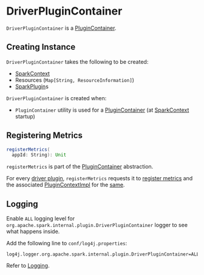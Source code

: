 # DriverPluginContainer

`DriverPluginContainer` is a [PluginContainer](PluginContainer.md).

## Creating Instance

`DriverPluginContainer` takes the following to be created:

* <span id="sc"> [SparkContext](../SparkContext.md)
* <span id="resources"> Resources (`Map[String, ResourceInformation]`)
* <span id="plugins"> [SparkPlugin](SparkPlugin.md)s

`DriverPluginContainer` is created when:

* `PluginContainer` utility is used for a [PluginContainer](PluginContainer.md#apply) (at [SparkContext](../SparkContext-creating-instance-internals.md#PluginContainer) startup)

## <span id="registerMetrics"> Registering Metrics

```scala
registerMetrics(
  appId: String): Unit
```

`registerMetrics` is part of the [PluginContainer](PluginContainer.md#registerMetrics) abstraction.

For every [driver plugin](#driverPlugins), `registerMetrics` requests it to [register metrics](DriverPlugin.md#registerMetrics) and the associated [PluginContextImpl](PluginContextImpl.md) for the [same](PluginContextImpl.md#registerMetrics).

## Logging

Enable `ALL` logging level for `org.apache.spark.internal.plugin.DriverPluginContainer` logger to see what happens inside.

Add the following line to `conf/log4j.properties`:

```text
log4j.logger.org.apache.spark.internal.plugin.DriverPluginContainer=ALL
```

Refer to [Logging](../spark-logging.md).
